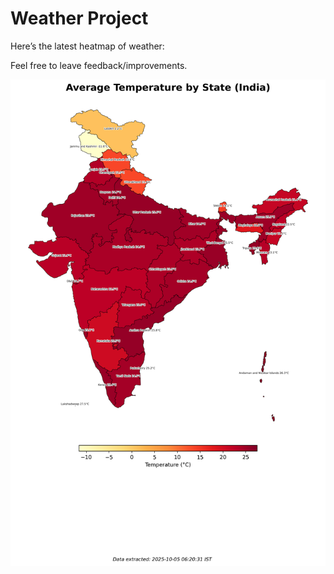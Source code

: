 # Weather Project

Here’s the latest heatmap of weather:

Feel free to leave feedback/improvements.

![India Heatmap](docs/assets/india_heatmap.png?v=E1C0D9)
